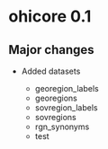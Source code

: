# ohicore 0.1

## Major changes


* Added datasets
  
  * georegion_labels
  * georegions
  * sovregion_labels
  * sovregions
  * rgn_synonyms
  * test

